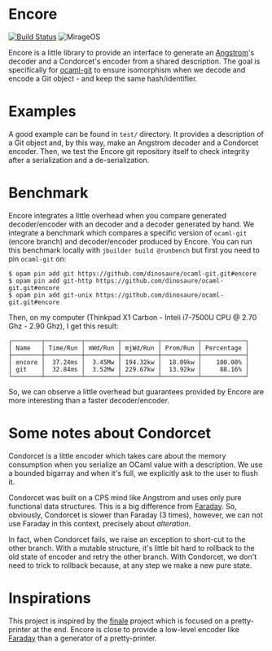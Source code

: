 Encore
======

[![Build Status](https://travis-ci.org/dinosaure/encore.svg?branch=master)](https://travis-ci.org/dinosaure/encore)
![MirageOS](https://img.shields.io/badge/MirageOS-%F0%9F%90%AB-red.svg)

Encore is a little library to provide an interface to generate an
[Angstrom](https://github.com/inhabitedtype/angstrom.git)'s decoder and a
Condorcet's encoder from a shared description. The goal is specifically for
[ocaml-git](https://github.com/mirage/ocaml-git.git) to ensure isomorphism when
we decode and encode a Git object - and keep the same hash/identifier.

Examples
========

A good example can be found in `test/` directory. It provides a description of a
Git object and, by this way, make an Angstrom decoder and a Condorcet encoder.
Then, we test the Encore git repository itself to check integrity after a
serialization and a de-serialization.

Benchmark
=========

Encore integrates a little overhead when you compare generated decoder/encoder
with an decoder and a decoder generated by hand. We integrate a benchmark
which compares a specific version of `ocaml-git` (encore branch) and
decoder/encoder produced by Encore. You can run this benchmark locally with
`jbuilder build @runbench` but first you need to pin `ocaml-git` on:

```
$ opam pin add git https://github.com/dinosaure/ocaml-git.git#encore
$ opam pin add git-http https://github.com/dinosaure/ocaml-git.git#encore
$ opam pin add git-unix https://github.com/dinosaure/ocaml-git.git#encore
```

Then, on my computer (Thinkpad X1 Carbon - Inteli i7-7500U CPU @ 2.70 Ghz - 2.90
Ghz), I get this result:

```
┌────────┬──────────┬─────────┬──────────┬──────────┬────────────┐
│ Name   │ Time/Run │ mWd/Run │ mjWd/Run │ Prom/Run │ Percentage │
├────────┼──────────┼─────────┼──────────┼──────────┼────────────┤
│ encore │  37.24ms │  3.45Mw │ 194.32kw │  18.09kw │    100.00% │
│ git    │  32.84ms │  3.52Mw │ 229.67kw │  13.92kw │     88.16% │
└────────┴──────────┴─────────┴──────────┴──────────┴────────────┘
```

So, we can observe a little overhead but guarantees provided by Encore are more
interesting than a faster decoder/encoder.

Some notes about Condorcet
==========================

Condorcet is a little encoder which takes care about the memory consumption when
you serialize an OCaml value with a description. We use a bounded bigarray and
when it's full, we explicitly ask to the user to flush it.

Condorcet was built on a CPS mind like Angstrom and uses only pure functional
data structures. This is a big difference from
[Faraday](https://github.com/inhabitedtype/faraday.git). So, obviously,
Condorcet is slower than Faraday (3 times), however, we can not use Faraday in
this context, precisely about _alteration_.

In fact, when Condorcet fails, we raise an exception to short-cut to the other
branch. With a mutable structure, it's little bit hard to rollback to the old
state of encoder and retry the other branch. With Condorcet, we don't need to
trick to rollback because, at any step we make a new pure state.

Inspirations
============

This project is inspired by the [finale](https://github.com/takahisa/finale.git)
project which is focused on a pretty-printer at the end. Encore is close to
provide a low-level encoder like
[Faraday](https://github.com/inhabitedtype/faraday.git) than a generator of a
pretty-printer.
